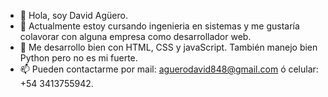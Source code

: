 - 👋 Hola, soy David Agüero.
- 🌱 Actualmente estoy cursando ingenieria en sistemas y me gustaría colavorar con alguna empresa como desarrollador web.
- 👀 Me desarrollo bien con HTML, CSS y javaScript. También manejo bien Python pero no es mi fuerte.
- 📫 Pueden contactarme por mail: aguerodavid848@gmail.com ó celular: +54 3413755942.
